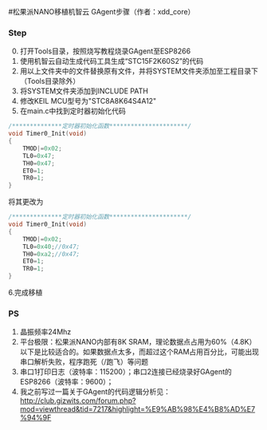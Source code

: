 #松果派NANO移植机智云 GAgent步骤（作者：xdd_core）
###  **Step** 
0. 打开Tools目录，按照烧写教程烧录GAgent至ESP8266
1. 使用机智云自动生成代码工具生成“STC15F2K60S2”的代码
2. 用以上文件夹中的文件替换原有文件，并将SYSTEM文件夹添加至工程目录下（Tools目录除外）
3. 将SYSTEM文件夹添加到INCLUDE PATH
4. 修改KEIL MCU型号为"STC8A8K64S4A12"
5. 在main.c中找到定时器初始化代码
``` C
/**************定时器初始化函数**********************/
void Timer0_Init(void)
{
	TMOD|=0x02;
	TL0=0x47;
	TH0=0x47;
	ET0=1;
	TR0=1;
}
``` 
将其更改为
``` C
/**************定时器初始化函数**********************/
void Timer0_Init(void)
{
	TMOD|=0x02;
	TL0=0x40;//0x47;
	TH0=0xa2;//0x47;
	ET0=1;
	TR0=1;
}
```
6.完成移植
###  **PS** 
1. 晶振频率24Mhz
2. 平台极限：松果派NANO内部有8K SRAM，理论数据点占用为60%（4.8K）以下是比较适合的。如果数据点太多，而超过这个RAM占用百分比，可能出现串口解析失败，程序跑死（/跑飞）等问题
3. 串口1打印日志（波特率：115200）；串口2连接已经烧录好GAgent的ESP8266（波特率：9600）；
4. 我之前写过一篇关于GAgent的代码逻辑分析见：http://club.gizwits.com/forum.php?mod=viewthread&tid=7217&highlight=%E9%AB%98%E4%B8%AD%E7%94%9F